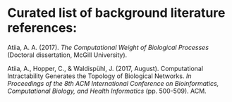 # Curated list of background literature references:


Atiia, A. A. (2017). *The Computational Weight of Biological Processes* (Doctoral dissertation, McGill University).

Atiia, A., Hopper, C., & Waldispühl, J. (2017, August). Computational Intractability Generates the Topology of Biological Networks. *In Proceedings of the 8th ACM International Conference on Bioinformatics, Computational Biology, and Health Informatics* (pp. 500-509). ACM.


